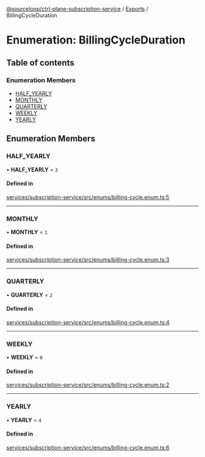 [@sourceloop/ctrl-plane-subscription-service](../README.md) / [Exports](../modules.md) / BillingCycleDuration

# Enumeration: BillingCycleDuration

## Table of contents

### Enumeration Members

- [HALF\_YEARLY](BillingCycleDuration.md#half_yearly)
- [MONTHLY](BillingCycleDuration.md#monthly)
- [QUARTERLY](BillingCycleDuration.md#quarterly)
- [WEEKLY](BillingCycleDuration.md#weekly)
- [YEARLY](BillingCycleDuration.md#yearly)

## Enumeration Members

### HALF\_YEARLY

• **HALF\_YEARLY** = ``3``

#### Defined in

[services/subscription-service/src/enums/billing-cycle.enum.ts:5](https://github.com/sourcefuse/arc-saas/blob/5e03dcb/services/subscription-service/src/enums/billing-cycle.enum.ts#L5)

___

### MONTHLY

• **MONTHLY** = ``1``

#### Defined in

[services/subscription-service/src/enums/billing-cycle.enum.ts:3](https://github.com/sourcefuse/arc-saas/blob/5e03dcb/services/subscription-service/src/enums/billing-cycle.enum.ts#L3)

___

### QUARTERLY

• **QUARTERLY** = ``2``

#### Defined in

[services/subscription-service/src/enums/billing-cycle.enum.ts:4](https://github.com/sourcefuse/arc-saas/blob/5e03dcb/services/subscription-service/src/enums/billing-cycle.enum.ts#L4)

___

### WEEKLY

• **WEEKLY** = ``0``

#### Defined in

[services/subscription-service/src/enums/billing-cycle.enum.ts:2](https://github.com/sourcefuse/arc-saas/blob/5e03dcb/services/subscription-service/src/enums/billing-cycle.enum.ts#L2)

___

### YEARLY

• **YEARLY** = ``4``

#### Defined in

[services/subscription-service/src/enums/billing-cycle.enum.ts:6](https://github.com/sourcefuse/arc-saas/blob/5e03dcb/services/subscription-service/src/enums/billing-cycle.enum.ts#L6)
